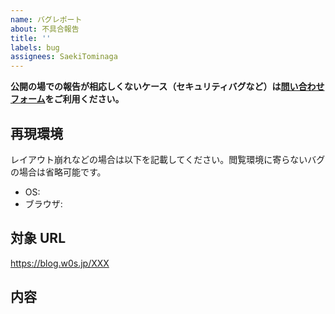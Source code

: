 ```yaml
---
name: バグレポート
about: 不具合報告
title: ''
labels: bug
assignees: SaekiTominaga
---
```


**公開の場での報告が相応しくないケース（セキュリティバグなど）は[問い合わせフォーム](https://w0s.jp/contact)をご利用ください。**

## 再現環境

レイアウト崩れなどの場合は以下を記載してください。閲覧環境に寄らないバグの場合は省略可能です。

- OS: 
- ブラウザ: 

## 対象 URL

https://blog.w0s.jp/XXX

## 内容
